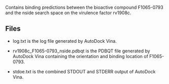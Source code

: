 Contains binding predictions between the bioactive compound F1065-0793 and the nside search space on the virulence factor rv1908c.

## Files

- log.txt is the log file generated by AutoDock Vina.

- rv1908c_F1065-0793_nside.pdbqt is the PDBQT file generated by AutoDock Vina containing the orientation and binding location of F1065-0793.

- stdoe.txt is the combined STDOUT and STDERR output of AutoDock Vina.

